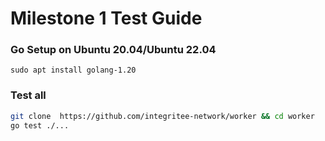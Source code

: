 # Milestone 1 Test Guide
  
### Go Setup on Ubuntu 20.04/Ubuntu 22.04
```
sudo apt install golang-1.20
```

### Test all

``` bash
git clone  https://github.com/integritee-network/worker && cd worker
go test ./...
```
